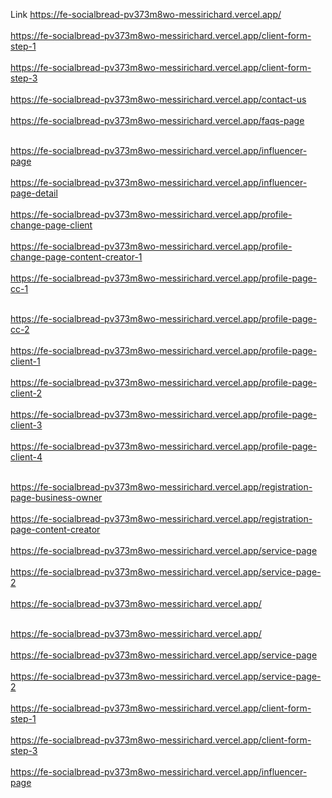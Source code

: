Link
https://fe-socialbread-pv373m8wo-messirichard.vercel.app/
<br> </br>
https://fe-socialbread-pv373m8wo-messirichard.vercel.app/client-form-step-1
<br> </br>
https://fe-socialbread-pv373m8wo-messirichard.vercel.app/client-form-step-3
<br> </br>
https://fe-socialbread-pv373m8wo-messirichard.vercel.app/contact-us
<br> </br>
https://fe-socialbread-pv373m8wo-messirichard.vercel.app/faqs-page
<br> </br>

https://fe-socialbread-pv373m8wo-messirichard.vercel.app/influencer-page
<br> </br>
https://fe-socialbread-pv373m8wo-messirichard.vercel.app/influencer-page-detail
<br> </br>
https://fe-socialbread-pv373m8wo-messirichard.vercel.app/profile-change-page-client
<br> </br>
https://fe-socialbread-pv373m8wo-messirichard.vercel.app/profile-change-page-content-creator-1
<br> </br>
https://fe-socialbread-pv373m8wo-messirichard.vercel.app/profile-page-cc-1
<br> </br>

https://fe-socialbread-pv373m8wo-messirichard.vercel.app/profile-page-cc-2
<br> </br>
https://fe-socialbread-pv373m8wo-messirichard.vercel.app/profile-page-client-1
<br> </br>
https://fe-socialbread-pv373m8wo-messirichard.vercel.app/profile-page-client-2
<br> </br>
https://fe-socialbread-pv373m8wo-messirichard.vercel.app/profile-page-client-3
<br> </br>
https://fe-socialbread-pv373m8wo-messirichard.vercel.app/profile-page-client-4
<br> </br>

https://fe-socialbread-pv373m8wo-messirichard.vercel.app/registration-page-business-owner
<br> </br>
https://fe-socialbread-pv373m8wo-messirichard.vercel.app/registration-page-content-creator
<br> </br>
https://fe-socialbread-pv373m8wo-messirichard.vercel.app/service-page
<br> </br>
https://fe-socialbread-pv373m8wo-messirichard.vercel.app/service-page-2
<br> </br>
https://fe-socialbread-pv373m8wo-messirichard.vercel.app/
<br> </br>

https://fe-socialbread-pv373m8wo-messirichard.vercel.app/
<br> </br>
https://fe-socialbread-pv373m8wo-messirichard.vercel.app/service-page
<br> </br>
https://fe-socialbread-pv373m8wo-messirichard.vercel.app/service-page-2
<br> </br>
https://fe-socialbread-pv373m8wo-messirichard.vercel.app/client-form-step-1
<br> </br>
https://fe-socialbread-pv373m8wo-messirichard.vercel.app/client-form-step-3
<br> </br>
https://fe-socialbread-pv373m8wo-messirichard.vercel.app/influencer-page
<br> </br>
